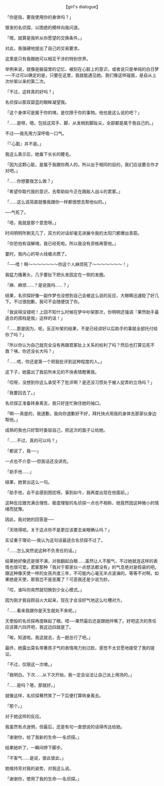 <p align="center">【girl's dialogue】</p>

「你是指，要我使用你的身体吗？」

银发的名侦探，以困惑的模样向我问道。

「嗯，就算是我听从你愿望的交换条件。」

对此，我强硬地提出了自己的交易要求。

这里是只有我跟她可以相互干涉的特别世界。

举例来说，就像是脑袋里的记忆、被刻在心脏上的意识，或者说只是单纯的白日梦──不过可以确定的是，只要在这里，我就能遇见她。我们像这样碰面，是自从上次吵架以来的第二次。

「不过，这样真的好吗？」

名侦探以那双碧蓝的眼眸凝望我。

「这个身体可是属于你的唷。是仅限于你的事物。他也是这么说的吧？」

「……是呀，嗯。包括这双手、脚，从发梢到脚趾尖，全部都是属于我自己的。」

不过──我先用力深呼吸一口气。

「『心脏』并不是。」

我这么表示后，她垂下长长的睫毛。

「因为这颗心脏，是属于我跟你两人的。所以出于相同的目的，我们应该要合作才对吧。」

「……你想要我怎么做？」

「希望你取代我的意识，去帮助如今正在跟敌人战斗的君冢。」

「……这么说简直就像我跟你一样都很想去帮他似的。」

──气死了。

「唔，我就是那个意思呀。」

时间明明所剩无几了，双方的对话却毫无进展令我的太阳穴都爆出青筋。

「你恐怕有误解唷。我已经死啦。所以我没有资格再管他。」

霎时，我内心的导火线被点燃了。

「──唔！啊～～～～～～～你这个人麻烦死了～～～～～～～！」

我猛力搔著头，几乎要扯下把头发固定在一侧的发圈。

「麻、麻烦……？是说我吗……？」

结果，名侦探好像一副作梦也没想到自己会被这么说的反应，大眼睛迅速眨了好几下。不过很抱歉，我可不会随便饶了你。

「我说得没错吧！上回不知什么时候在梦中吵架那次，你明明还强调『果然助手最适合的搭档是我』这样的话！」

「……那是因为，呃，反正吵架的结果，不是已经讲好以后助手的事就全部托付给你了吗？」

「所以你认为自己就完全没有再跟君冢扯上关系的权利了吗？然后也打算见死不救？咦，你还没长大吗？」

「……唔，你还是第一个把我批评到这种程度的人。」

这下子，她露出了我前所未见的不快表情瞪著我。

「哎呀，没想到你这么承受不了批评啊？是还没习惯处于被人捉弄的立场吗？」

「我要回去了。」

名侦探正准备转身离去，我只好连忙揪住她的袖口。

「啊──真是的，我道歉，我向你道歉好不好，拜托快点用我的身体去那家伙身边帮他。」

成熟的我也只好暂时委屈自己，把这次的面子让给她。

「……不过，真的可以吗？」

「都说了，我──」

一点也不介意──但我话还没讲完。

「助手他……」

结果，她冒出这么一句。

「助手他，会不会感到困扰呀。事到如今，我再度出现在他面前。」

这种反应跟充满合理性、极度理智的名侦探一点也不相称，她竟然因这种微小的情绪而犹豫。

因此，我对她的回答是──

「天晓得呢。关于这点你不是更应该要去亲眼确认吗？」

实证重于理论──我认为这句话最适合名侦探不过了。

「……怎么突然说这种不负责任的话。」

结果她好像还是很不满，对我翻起白眼……虽然让人不服气，不过她就连这样的表情也很可爱。君冢那种「我对于那家伙一点想法都没有」的气息绝对是假装的吧。跟这种像天使一样的女孩共度三年，不可能内心毫无半点波澜的。等等不对啊，如果她是天使，那我岂不是恶魔了？可恶我还是少说为妙。

「哎，谁叫你突然就切换到少女心模式。」

因为刚才我自顾自火大起来，现在才会没好气地这么吐槽对方。

「……看来我跟你是天生就处不来呢。」

天使般的名侦探再度眯起了眼。唔──果然最后还是跟她拌嘴了。好吧这次的责任应该算六四开吧，我这边四就是了。

「唉，知道啦。我这就去，去一趟总行了吧。」

最终，她露出莫名带著孩子气的表情用力别过脸，感觉不太甘愿地接受了我的提议。

「不过，仅限这一次唷。」

「我明白。下次……从下次开始，我一定会设法让自己派上用场的。」

「……是吗？嗯，那就好。」

就像这样，名侦探蓦然笑了一下后便打算转身离去。

「那个。」

对于她这样的反应。

我虽然有点迷惘，但最后，还是有句一直想说的话得传达给她。

「谢谢你，给了我新的生命──名侦探。」

结果她听了，一瞬间停下脚步。

「不客气……是说，彼此彼此，」

她维持背对我的姿势，对我这么说。

「谢谢你，使用了我的生命──名侦探。」

